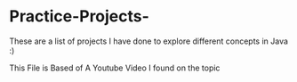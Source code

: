 # Practice-Projects-
These are a list of projects I have done to explore different concepts in Java :)

This File is Based of A Youtube Video I found on the topic
